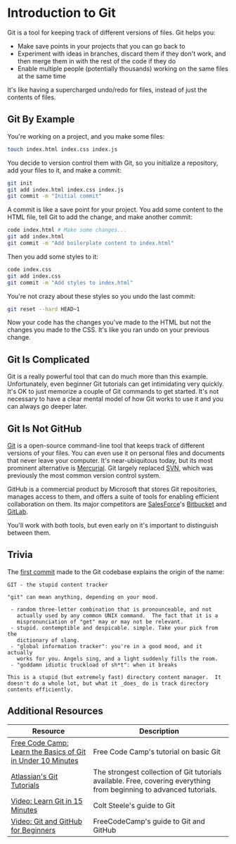 # Introduction to Git

Git is a tool for keeping track of different versions of files. Git helps you:

* Make save points in your projects that you can go back to
* Experiment with ideas in branches, discard them if they don't work, and then merge them in with the rest of the code if they do
* Enable multiple people (potentially thousands) working on the same files at the same time

It's like having a supercharged undo/redo for files, instead of just the contents of files.

## Git By Example

You're working on a project, and you make some files:

```bash
touch index.html index.css index.js
```

You decide to version control them with Git, so you initialize a repository, add your files to it, and make a commit:

```bash
git init
git add index.html index.css index.js
git commit -m "Initial commit"
```

A commit is like a save point for your project. You add some content to the HTML file, tell Git to add the change, and make another commit:

```bash
code index.html # Make some changes...
git add index.html
git commit -m "Add boilerplate content to index.html"
```

Then you add some styles to it:

```bash
code index.css
git add index.css
git commit -m "Add styles to index.html"
```

You're not crazy about these styles so you undo the last commit:

```bash
git reset --hard HEAD~1
```

Now your code has the changes you've made to the HTML but not the changes you made to the CSS. It's like you ran undo on your previous change.

## Git Is Complicated

Git is a really powerful tool that can do much more than this example. Unfortunately, even beginner Git tutorials can get intimidating very quickly. It's OK to just memorize a couple of Git commands to get started. It's not necessary to have a clear mental model of how Git works to use it and you can always go deeper later.

## Git Is Not GitHub

[Git](https://git-scm.com/) is a open-source command-line tool that keeps track of different versions of your files. You can even use it on personal files and documents that never leave your computer. It's near-ubiquitous today, but its most prominent alternative is [Mercurial](https://www.mercurial-scm.org/). Git largely replaced [SVN](https://subversion.apache.org/), which was previously the most common version control system.

GitHub is a commercial product by Microsoft that stores Git repositories, manages access to them, and offers a suite of tools for enabling efficient collaboration on them. Its major competitors are [SalesForce](https://www.salesforce.com/)'s [Bitbucket](https://bitbucket.org/) and [GitLab](https://about.gitlab.com/).

You'll work with both tools, but even early on it's important to distinguish between them.

## Trivia

The [first commit](https://github.com/git/git/commit/e83c5163316f89bfbde7d9ab23ca2e25604af290) made to the Git codebase explains the origin of the name:

```
GIT - the stupid content tracker

"git" can mean anything, depending on your mood.

 - random three-letter combination that is pronounceable, and not 
   actually used by any common UNIX command.  The fact that it is a
   mispronunciation of "get" may or may not be relevant.
 - stupid. contemptible and despicable. simple. Take your pick from the 
   dictionary of slang.
 - "global information tracker": you're in a good mood, and it actually
   works for you. Angels sing, and a light suddenly fills the room. 
 - "goddamn idiotic truckload of sh*t": when it breaks

This is a stupid (but extremely fast) directory content manager.  It  
doesn't do a whole lot, but what it _does_ do is track directory
contents efficiently.
```

## Additional Resources

| Resource | Description |
| --- | --- |
| [Free Code Camp: Learn the Basics of Git in Under 10 Minutes](https://www.freecodecamp.org/news/learn-the-basics-of-git-in-under-10-minutes-da548267cc91/) | Free Code Camp's tutorial on basic Git |
| [Atlassian's Git Tutorials](https://www.atlassian.com/git/tutorials) | The strongest collection of Git tutorials available. Free, covering everything from beginning to advanced tutorials. |
| [Video: Learn Git in 15 Minutes](https://www.youtube.com/watch?v=USjZcfj8yxE) | Colt Steele's guide to Git |
| [Video: Git and GitHub for Beginners](https://www.youtube.com/watch?v=9U3IhLAnSxM&t=143s) | FreeCodeCamp's guide to Git and GitHub |
